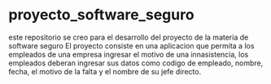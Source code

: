 # proyecto_software_seguro
este repositorio se creo para el desarrollo del proyecto de la materia de software seguro
El proyecto consiste en una aplicacion que permita a los empleados de una empresa ingresar el motivo de una innasistencia, los empleados deberan ingresar sus datos como codigo de empleado, nombre, fecha, el motivo de la falta y el nombre de su jefe directo.
